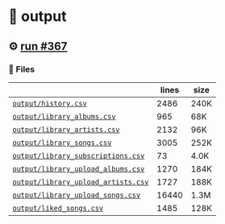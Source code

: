 # 📝  output 

## ⚙️ [run #367](https://github.com/jwenerd/ytm-dl/actions/runs/7877615460)

### 📁 Files

|                                                                         |lines|size|
|-------------------------------------------------------------------------|-----|----|
|[`output/history.csv` ](output/history.csv)                              |2486 |240K|
|[`output/library_albums.csv` ](output/library_albums.csv)                |965  |68K |
|[`output/library_artists.csv` ](output/library_artists.csv)              |2132 |96K |
|[`output/library_songs.csv` ](output/library_songs.csv)                  |3005 |252K|
|[`output/library_subscriptions.csv` ](output/library_subscriptions.csv)  |73   |4.0K|
|[`output/library_upload_albums.csv` ](output/library_upload_albums.csv)  |1270 |184K|
|[`output/library_upload_artists.csv` ](output/library_upload_artists.csv)|1727 |188K|
|[`output/library_upload_songs.csv` ](output/library_upload_songs.csv)    |16440|1.3M|
|[`output/liked_songs.csv` ](output/liked_songs.csv)                      |1485 |128K|